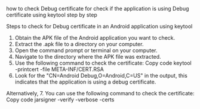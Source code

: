 how to check Debug certificate for check if the application is using Debug certificate using keytool step by step

Steps to check for Debug certificate in an Android application using keytool

1. Obtain the APK file of the Android application you want to check.
2. Extract the .apk file to a directory on your computer.
3. Open the command prompt or terminal on your computer.
4. Navigate to the directory where the APK file was extracted.
5. Use the following command to check the certificate:
Copy code
keytool -printcert -file META-INF/CERT.RSA
6. Look for the "CN=Android Debug,O=Android,C=US" in the output, this indicates that the application is using a debug certificate.

Alternatively, 
7. You can use the following command to check the certificate:
Copy code
jarsigner -verify -verbose -certs <apk-file-name>

